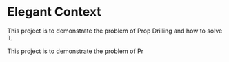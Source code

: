 # Elegant Context
This project is to demonstrate the problem of Prop Drilling and how to solve it.

This project is to demonstrate the problem of Pr